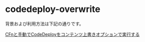# codedeploy-overwrite

背景および利用方法は下記の通りです。

[CFnと手動でCodeDeployをコンテンツ上書きオプションで実行する](https://dev.classmethod.jp/cloud/aws/cfn-codedeploy-overwrite/)
